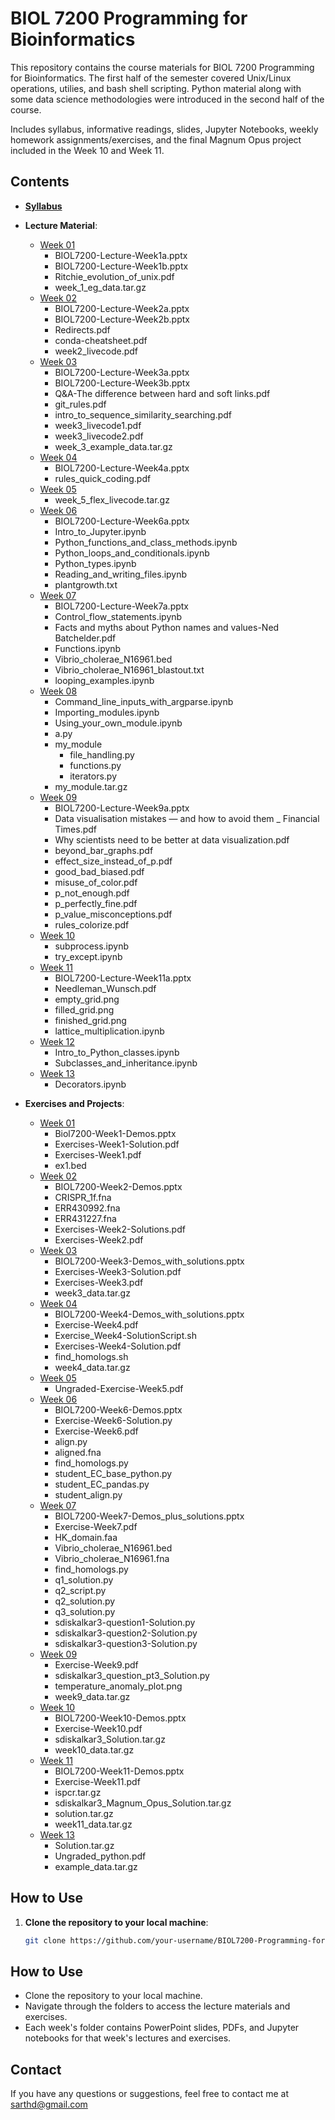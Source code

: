 # BIOL 7200 Programming for Bioinformatics

This repository contains the course materials for BIOL 7200 Programming for Bioinformatics. The first half of the semester covered Unix/Linux operations, utilies, and bash shell scripting. Python material along with some data science methodologies were introduced in the second half of the course.

Includes syllabus, informative readings, slides, Jupyter Notebooks, weekly homework assignments/exercises, and the final Magnum Opus project included in the Week 10 and Week 11.

## Contents

- **[Syllabus](Syllabus-BIOL7200-Fall2023.pdf)**
- **Lecture Material**:
  - [Week 01](Lecture%20Material/Week01)
    - BIOL7200-Lecture-Week1a.pptx
    - BIOL7200-Lecture-Week1b.pptx
    - Ritchie_evolution_of_unix.pdf
    - week_1_eg_data.tar.gz
  - [Week 02](Lecture%20Material/Week02)
    - BIOL7200-Lecture-Week2a.pptx
    - BIOL7200-Lecture-Week2b.pptx
    - Redirects.pdf
    - conda-cheatsheet.pdf
    - week2_livecode.pdf
  - [Week 03](Lecture%20Material/Week03)
    - BIOL7200-Lecture-Week3a.pptx
    - BIOL7200-Lecture-Week3b.pptx
    - Q&A-The difference between hard and soft links.pdf
    - git_rules.pdf
    - intro_to_sequence_similarity_searching.pdf
    - week3_livecode1.pdf
    - week3_livecode2.pdf
    - week_3_example_data.tar.gz
  - [Week 04](Lecture%20Material/Week04)
    - BIOL7200-Lecture-Week4a.pptx
    - rules_quick_coding.pdf
  - [Week 05](Lecture%20Material/Week05)
    - week_5_flex_livecode.tar.gz
  - [Week 06](Lecture%20Material/Week06)
    - BIOL7200-Lecture-Week6a.pptx
    - Intro_to_Jupyter.ipynb
    - Python_functions_and_class_methods.ipynb
    - Python_loops_and_conditionals.ipynb
    - Python_types.ipynb
    - Reading_and_writing_files.ipynb
    - plantgrowth.txt
  - [Week 07](Lecture%20Material/Week07)
    - BIOL7200-Lecture-Week7a.pptx
    - Control_flow_statements.ipynb
    - Facts and myths about Python names and values-Ned Batchelder.pdf
    - Functions.ipynb
    - Vibrio_cholerae_N16961.bed
    - Vibrio_cholerae_N16961_blastout.txt
    - looping_examples.ipynb
  - [Week 08](Lecture%20Material/Week08)
    - Command_line_inputs_with_argparse.ipynb
    - Importing_modules.ipynb
    - Using_your_own_module.ipynb
    - a.py
    - my_module
      - file_handling.py
      - functions.py
      - iterators.py
    - my_module.tar.gz
  - [Week 09](Lecture%20Material/Week09)
    - BIOL7200-Lecture-Week9a.pptx
    - Data visualisation mistakes — and how to avoid them _ Financial Times.pdf
    - Why scientists need to be better at data visualization.pdf
    - beyond_bar_graphs.pdf
    - effect_size_instead_of_p.pdf
    - good_bad_biased.pdf
    - misuse_of_color.pdf
    - p_not_enough.pdf
    - p_perfectly_fine.pdf
    - p_value_misconceptions.pdf
    - rules_colorize.pdf
  - [Week 10](Lecture%20Material/Week10)
    - subprocess.ipynb
    - try_except.ipynb
  - [Week 11](Lecture%20Material/Week11)
    - BIOL7200-Lecture-Week11a.pptx
    - Needleman_Wunsch.pdf
    - empty_grid.png
    - filled_grid.png
    - finished_grid.png
    - lattice_multiplication.ipynb
  - [Week 12](Lecture%20Material/Week12)
    - Intro_to_Python_classes.ipynb
    - Subclasses_and_inheritance.ipynb
  - [Week 13](Lecture%20Material/Week13)
    - Decorators.ipynb

- **Exercises and Projects**:
  - [Week 01](Exercises%20and%20Projects/Week01)
    - Biol7200-Week1-Demos.pptx
    - Exercises-Week1-Solution.pdf
    - Exercises-Week1.pdf
    - ex1.bed
  - [Week 02](Exercises%20and%20Projects/Week02)
    - BIOL7200-Week2-Demos.pptx
    - CRISPR_1f.fna
    - ERR430992.fna
    - ERR431227.fna
    - Exercises-Week2-Solutions.pdf
    - Exercises-Week2.pdf
  - [Week 03](Exercises%20and%20Projects/Week03)
    - BIOL7200-Week3-Demos_with_solutions.pptx
    - Exercises-Week3-Solution.pdf
    - Exercises-Week3.pdf
    - week3_data.tar.gz
  - [Week 04](Exercises%20and%20Projects/Week04)
    - BIOL7200-Week4-Demos_with_solutions.pptx
    - Exercise-Week4.pdf
    - Exercise_Week4-SolutionScript.sh
    - Exercises-Week4-Solution.pdf
    - find_homologs.sh
    - week4_data.tar.gz
  - [Week 05](Exercises%20and%20Projects/Week05)
    - Ungraded-Exercise-Week5.pdf
  - [Week 06](Exercises%20and%20Projects/Week06)
    - BIOL7200-Week6-Demos.pptx
    - Exercise-Week6-Solution.py
    - Exercise-Week6.pdf
    - align.py
    - aligned.fna
    - find_homologs.py
    - student_EC_base_python.py
    - student_EC_pandas.py
    - student_align.py
  - [Week 07](Exercises%20and%20Projects/Week07)
    - BIOL7200-Week7-Demos_plus_solutions.pptx
    - Exercise-Week7.pdf
    - HK_domain.faa
    - Vibrio_cholerae_N16961.bed
    - Vibrio_cholerae_N16961.fna
    - find_homologs.py
    - q1_solution.py
    - q2_script.py
    - q2_solution.py
    - q3_solution.py
    - sdiskalkar3-question1-Solution.py
    - sdiskalkar3-question2-Solution.py
    - sdiskalkar3-question3-Solution.py
  - [Week 09](Exercises%20and%20Projects/Week09)
    - Exercise-Week9.pdf
    - sdiskalkar3_question_pt3_Solution.py
    - temperature_anomaly_plot.png
    - week9_data.tar.gz
  - [Week 10](Exercises%20and%20Projects/Week10)
    - BIOL7200-Week10-Demos.pptx
    - Exercise-Week10.pdf
    - sdiskalkar3_Solution.tar.gz
    - week10_data.tar.gz
  - [Week 11](Exercises%20and%20Projects/Week11)
    - BIOL7200-Week11-Demos.pptx
    - Exercise-Week11.pdf
    - ispcr.tar.gz
    - sdiskalkar3_Magnum_Opus_Solution.tar.gz
    - solution.tar.gz
    - week11_data.tar.gz
  - [Week 13](Exercises%20and%20Projects/Week13)
    - Solution.tar.gz
    - Ungraded_python.pdf
    - example_data.tar.gz

## How to Use

1. **Clone the repository to your local machine**:
   ```bash
   git clone https://github.com/your-username/BIOL7200-Programming-for-Bioinformatics.git

## How to Use

- Clone the repository to your local machine.
- Navigate through the folders to access the lecture materials and exercises.
- Each week's folder contains PowerPoint slides, PDFs, and Jupyter notebooks for that week's lectures and exercises.

## Contact

If you have any questions or suggestions, feel free to contact me at sarthd@gmail.com


